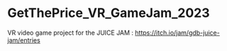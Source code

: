 # GetThePrice_VR_GameJam_2023
VR video game project for the JUICE JAM : https://itch.io/jam/gdb-juice-jam/entries
